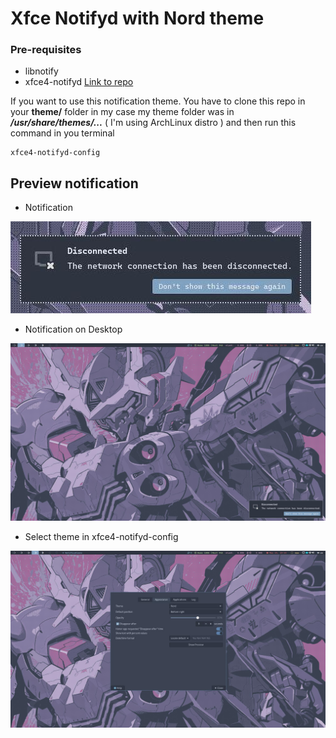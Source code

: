 # Xfce Notifyd with Nord theme

### Pre-requisites

- libnotify
- xfce4-notifyd [Link to repo](https://github.com/xfce-mirror/xfce4-notifyd)

If you want to use this notification theme. You have to clone this repo in your
**theme/** folder in my case my theme folder was in ***/usr/share/themes/...***
( I'm using ArchLinux distro ) and then run this command in you terminal
```
xfce4-notifyd-config
```

## Preview notification
* Notification

![Preview Desktop](./img/preview-message.jpg)

* Notification on Desktop

![Preview Desktop](./img/preview.jpg)

* Select theme in xfce4-notifyd-config

![Preview config](./img/xfce-notifyd-config.jpg)
